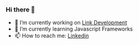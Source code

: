 ### Hi there 👋


- 🔭 I’m currently working on [Link Development](https://www.linkdevelopment.com/en-us/)
- 🌱 I’m currently learning  Javascript Frameworks
- 📫 How to reach me: [Linkedin](https://www.linkedin.com/in/akrambrahim)

